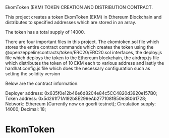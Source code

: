 EkomToken (EKM) TOKEN CREATION AND DISTRIBUTION CONTRACT.


This project creates a token EkomToken (EKM) in Ethereum Blockchain and distributes to specified addresses which are stored in an array. 

The token has a total supply of 14000. 

There are four important files in this project. The ekomtoken.sol file which stores the entire contract commands which creates the token using the @openzeppelin/contracts/token/ERC20/ERC20.sol interfaces, the deploy.js file which deploys the token to the Ethereum blockchain, the airdrop.js file which distributes the token of 10 EKM each to various address and lastly the hardhat.config.js file which does the necessary configuration such as setting the solidity version


Below are the contract information:

Deployer address: 0x635f0e12b46e6d8204e84c5CC4820d3920e157B0;
Token address: 0x5d261f71A192b8E299eAb277108fB50e38061728;
Network: Ethereum (Currently now on goerli testnet);
Circulation supply: 14000;
Decimal: 18;
# EkomToken
